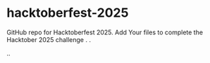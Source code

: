 # hacktoberfest-2025
GitHub repo for Hacktoberfest 2025. Add Your files to complete the Hacktober 2025 challenge .
.

..

